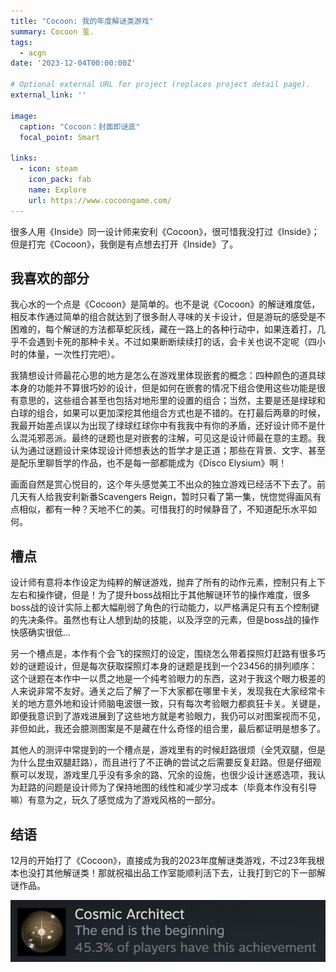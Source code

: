 ```yaml
---
title: "Cocoon: 我的年度解谜类游戏"
summary: Cocoon 茧.
tags:
  - acgn
date: '2023-12-04T00:00:00Z'

# Optional external URL for project (replaces project detail page).
external_link: ''

image:
  caption: "Cocoon：封面即谜底"
  focal_point: Smart

links:
  - icon: steam 
    icon_pack: fab
    name: Explore
    url: https://www.cocoongame.com/
---
```


很多人用《Inside》同一设计师来安利《Cocoon》，很可惜我没打过《Inside》；但是打完《Cocoon》，我倒是有点想去打开《Inside》了。

## 我喜欢的部分

我心水的一个点是《Cocoon》是简单的。也不是说《Cocoon》的解谜难度低，相反本作通过简单的组合就达到了很多耐人寻味的关卡设计，但是游玩的感受是不困难的，每个解谜的方法都草蛇灰线，藏在一路上的各种行动中，如果连着打，几乎不会遇到卡死的那种卡关。不过如果断断续续打的话，会卡关也说不定呢（四小时的体量，一次性打完吧）。

我猜想设计师最花心思的地方是怎么在游戏里体现嵌套的概念：四种颜色的道具球本身的功能并不算很巧妙的设计，但是如何在嵌套的情况下组合使用这些功能是很有意思的，这些组合甚至也包括对地形里的设置的组合；当然，主要是还是绿球和白球的组合，如果可以更加深挖其他组合方式也是不错的。在打最后两章的时候，我最开始差点误以为出现了绿球红球你中有我我中有你的矛盾，还好设计师不是什么混沌邪恶派。最终的谜题也是对嵌套的注解，可见这是设计师最在意的主题。我认为通过谜题设计来体现设计师想表达的哲学才是正道；那些在背景、文字、甚至是配乐里聊哲学的作品，也不是每一部都能成为《Disco Elysium》啊！

画面自然是赏心悦目的，这个年头感觉美工不出众的独立游戏已经活不下去了。前几天有人给我安利新番Scavengers Reign，暂时只看了第一集，恍惚觉得画风有点相似，都有一种？天地不仁的美。可惜我打的时候静音了，不知道配乐水平如何。

## 槽点

设计师有意将本作设定为纯粹的解谜游戏，抛弃了所有的动作元素，控制只有上下左右和操作键，但是！为了提升boss战相比于其他解谜环节的操作难度，很多boss战的设计实际上都大幅削弱了角色的行动能力，以严格满足只有五个控制键的先决条件。虽然也有让人想到劫的技能，以及浮空的元素，但是boss战的操作快感确实很低...

另一个槽点是，本作有个会飞的探照灯的设定，围绕怎么带着探照灯赶路有很多巧妙的谜题设计，但是每次获取探照灯本身的谜题是找到一个23456的排列顺序：这个谜题在本作中一以贯之地是一个纯考验眼力的东西，这对于我这个眼力极差的人来说非常不友好。通关之后了解了一下大家都在哪里卡关，发现我在大家经常卡关的地方意外地和设计师脑电波很一致，只有每次考验眼力都疯狂卡关。关键是，即便我意识到了游戏进展到了这些地方就是考验眼力，我仍可以对图案视而不见，非但如此，我还会臆测图案是不是藏在什么奇怪的组合里，最后都证明是想多了。

其他人的测评中常提到的一个槽点是，游戏里有的时候赶路很烦（全凭双腿，但是为什么昆虫双腿赶路），而且进行了不正确的尝试之后需要反复赶路。但是仔细观察可以发现，游戏里几乎没有多余的路、冗余的设施，也很少设计迷惑选项，我认为赶路的问题是设计师为了保持地图的线性和减少学习成本（毕竟本作没有引导嘛）有意为之，玩久了感觉成为了游戏风格的一部分。

## 结语

12月的开始打了《Cocoon》，直接成为我的2023年度解谜类游戏，不过23年我根本也没打其他解谜类！那就祝福出品工作室能顺利活下去，让我打到它的下一部解谜作品。

![cleared](cleared.png)
